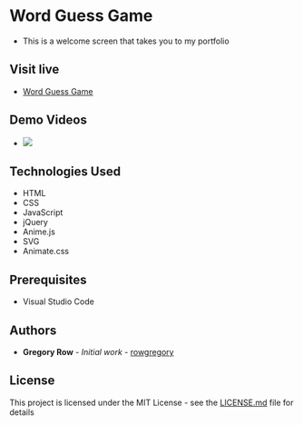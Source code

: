 # Word Guess Game

 * This is a welcome screen that takes you to my portfolio



## Visit live

 * [Word Guess Game](https://rowgregory.github.io)
     
## Demo Videos

 * ![](assets/images/Sonic-Word-Guess.gif?raw=true)
 
## Technologies Used

 * HTML
 * CSS
 * JavaScript
 * jQuery
 * Anime.js
 * SVG
 * Animate.css
 

## Prerequisites

 - Visual Studio Code

## Authors

 * **Gregory Row** - *Initial work* - [rowgregory](https://github.com/rowgregory)

## License

This project is licensed under the MIT License - see the [LICENSE.md](LICENSE.md) file for details



